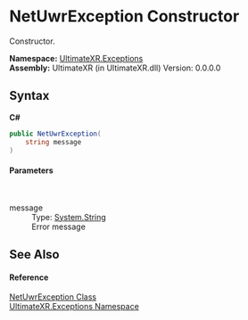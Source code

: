 # NetUwrException Constructor 
 

Constructor.

**Namespace:**&nbsp;<a href="N_UltimateXR_Exceptions">UltimateXR.Exceptions</a><br />**Assembly:**&nbsp;UltimateXR (in UltimateXR.dll) Version: 0.0.0.0

## Syntax

**C#**<br />
``` C#
public NetUwrException(
	string message
)
```


#### Parameters
&nbsp;<dl><dt>message</dt><dd>Type: <a href="https://docs.microsoft.com/dotnet/api/system.string" target="_blank" rel="noopener noreferrer">System.String</a><br />Error message</dd></dl>

## See Also


#### Reference
<a href="T_UltimateXR_Exceptions_NetUwrException">NetUwrException Class</a><br /><a href="N_UltimateXR_Exceptions">UltimateXR.Exceptions Namespace</a><br />